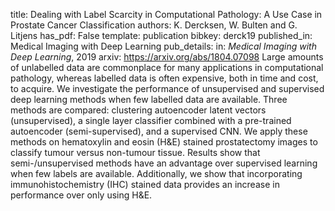 title: Dealing with Label Scarcity in Computational Pathology: A Use Case in Prostate Cancer Classification
authors: K. Dercksen, W. Bulten and G. Litjens
has_pdf: False
template: publication
bibkey: derck19
published_in: Medical Imaging with Deep Learning
pub_details: in: <i>Medical Imaging with Deep Learning</i>, 2019
arxiv: https://arxiv.org/abs/1804.07098
Large amounts of unlabelled data are commonplace for many applications in computational pathology, whereas labelled data is often expensive, both in time and cost, to acquire. We investigate the performance of unsupervised and supervised deep learning methods when few labelled data are available. Three methods are compared: clustering autoencoder latent vectors (unsupervised), a single layer classifier combined with a pre-trained autoencoder (semi-supervised), and a supervised CNN. We apply these methods on hematoxylin and eosin (H\&E) stained prostatectomy images to classify tumour versus non-tumour tissue. Results show that semi-/unsupervised methods have an advantage over supervised learning when few labels are available. Additionally, we show that incorporating immunohistochemistry (IHC) stained data provides an increase in performance over only using H\&E.

